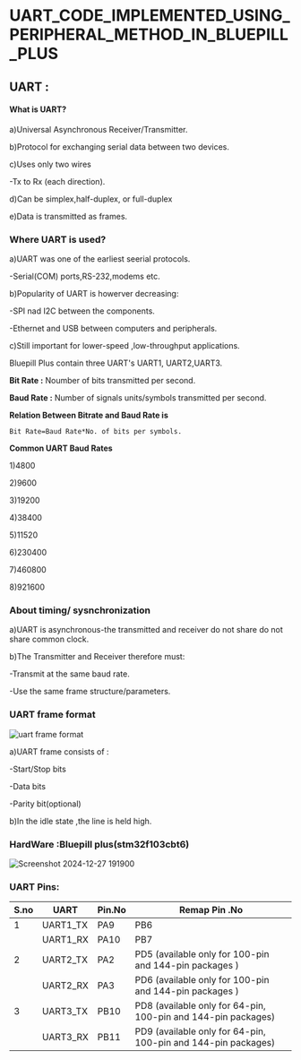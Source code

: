 # UART_CODE_IMPLEMENTED_USING_PERIPHERAL_METHOD_IN_BLUEPILL_PLUS

UART :
------
#### What is UART?
 a)Universal Asynchronous Receiver/Transmitter.
 
 b)Protocol for exchanging serial data between two devices.

c)Uses only two wires

 -Tx to Rx (each direction).
 
d)Can be simplex,half-duplex, or full-duplex

e)Data is transmitted as frames.
### Where UART is used?
a)UART was one of the earliest seerial protocols.

-Serial(COM) ports,RS-232,modems etc.

b)Popularity of UART is howerver decreasing:

-SPI nad I2C between the components.

-Ethernet and USB between computers and peripherals.

c)Still important for lower-speed ,low-throughput applications.

Bluepill Plus contain three UART's UART1, UART2,UART3.

**Bit Rate :** Noumber of bits transmitted per second.

**Baud Rate :** Number of signals units/symbols transmitted per second.

**Relation Between Bitrate and Baud Rate is**
```
Bit Rate=Baud Rate*No. of bits per symbols.
```
**Common UART Baud Rates**

1)4800

2)9600

3)19200

4)38400

5)11520

6)230400

7)460800

8)921600
### About timing/ sysnchronization

a)UART is asynchronous-the transmitted and receiver do not share do not share common clock.

b)The Transmitter and Receiver therefore must:

-Transmit at the same baud rate.

-Use the same frame structure/parameters.

### UART frame format

![uart frame format](https://github.com/user-attachments/assets/9906746e-e7e2-4f1b-a790-f4c5bf079a55)

a)UART frame consists of :

-Start/Stop bits

-Data bits

-Parity bit(optional)

b)In the idle state ,the line is held high.

### HardWare :Bluepill plus(stm32f103cbt6)
![Screenshot 2024-12-27 191900](https://github.com/user-attachments/assets/3598a9c8-08c7-41ca-bf11-3380dd980e29)
### UART Pins:
|S.no|UART |Pin.No |Remap Pin .No|
|---|---|---|---|
|1  |UART1_TX|PA9 |PB6 |
|   |UART1_RX|PA10 |PB7 |
|2  |UART2_TX|PA2 |PD5 (available only for 100-pin and 144-pin packages ) |
|   |UART2_RX|PA3 |PD6 (available only for 100-pin and 144-pin packages ) |
|3  |UART3_TX|PB10 |PD8 (available only for 64-pin, 100-pin and 144-pin packages)|
|   |UART3_RX|PB11 |PD9 (available only for 64-pin, 100-pin and 144-pin packages)|




